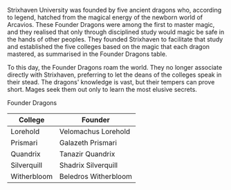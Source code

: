 Strixhaven University was founded by five ancient dragons who, according to legend, hatched from the magical energy of the newborn world of Arcavios. These Founder Dragons were among the first to master magic, and they realised that only through disciplined study would magic be safe in the hands of other peoples. They founded Strixhaven to facilitate that study and established the five colleges based on the magic that each dragon mastered, as summarised in the Founder Dragons table.

To this day, the Founder Dragons roam the world. They no longer associate directly with Strixhaven, preferring to let the deans of the colleges speak in their stead. The dragons' knowledge is vast, but their tempers can prove short. Mages seek them out only to learn the most elusive secrets.

Founder Dragons

| College     | Founder              |
| ----------- | -------------------- |
| Lorehold    | Velomachus Lorehold  |
| Prismari    | Galazeth Prismari    |
| Quandrix    | Tanazir Quandrix     |
| Silverquill | Shadrix Silverquill  |
| Witherbloom | Beledros Witherbloom |
